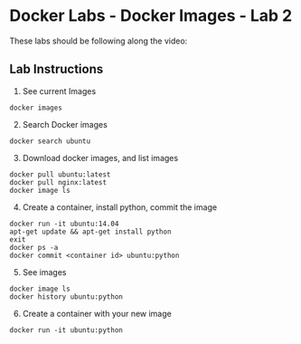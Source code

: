 # Docker Labs - Docker Images -  Lab 2

These labs should be following along the video:


## Lab Instructions
1. See current Images
``` shell
docker images
```

2. Search Docker images
``` shell
docker search ubuntu
```

3. Download docker images, and list images
``` shell
docker pull ubuntu:latest
docker pull nginx:latest
docker image ls
```

4. Create a container, install python, commit the image
``` shell
docker run -it ubuntu:14.04
apt-get update && apt-get install python
exit
docker ps -a
docker commit <container id> ubuntu:python 
```

5. See images
``` shell
docker image ls
docker history ubuntu:python
```
6. Create a container with your new image
``` shell
docker run -it ubuntu:python
```